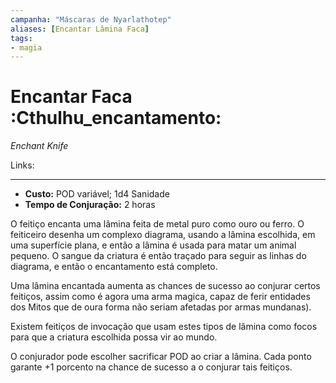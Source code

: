 ```yaml
---
campanha: "Máscaras de Nyarlathotep"
aliases: [Encantar Lâmina Faca]
tags: 
- magia
---
```


# Encantar Faca :Cthulhu_encantamento:
_Enchant Knife_

Links:

---
-  **Custo:** POD variável; 1d4 Sanidade
- **Tempo de Conjuração:** 2 horas

O feitiço encanta uma lâmina feita de metal puro como ouro ou ferro. O feiticeiro desenha um complexo diagrama, usando a lâmina escolhida, em uma superfície plana, e então a lâmina é usada para matar um animal pequeno. O sangue da criatura é então traçado para seguir as linhas do diagrama, e então o encantamento está completo.

Uma lâmina encantada aumenta as chances de sucesso ao conjurar certos feitiços, assim como é agora uma arma magica, capaz de ferir entidades dos Mitos que de oura forma não seriam afetadas por armas mundanas).

Existem feitiços de invocação que usam estes tipos de lâmina como focos para que a criatura escolhida possa vir ao mundo.

O conjurador pode escolher sacrificar POD ao criar a lâmina. Cada ponto garante +1 porcento na chance de sucesso a o conjurar tais feitiços.